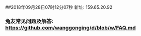 ##2018年09月28日07时12分07秒 新址: 159.65.20.92
### 兔友常见问题及解答: https://github.com/wanggonging/d/blob/w/FAQ.md
